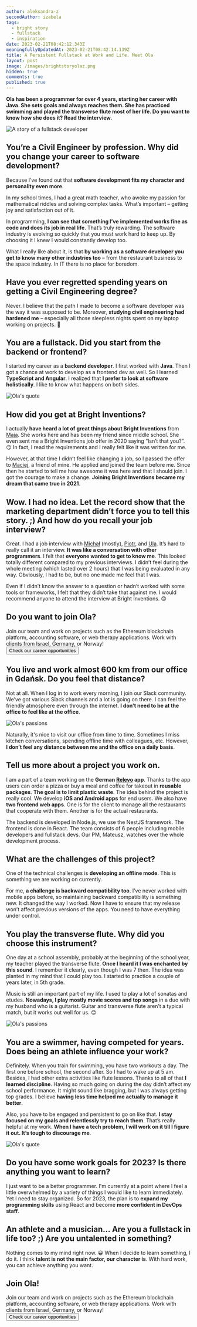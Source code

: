 ```yaml
---
author: aleksandra-z
secondAuthor: izabela
tags:
  - bright story
  - fullstack
  - inspiration
date: 2023-02-21T08:42:12.343Z
meaningfullyUpdatedAt: 2023-02-21T08:42:14.139Z
title: A Persistent Fullstack at Work and Life. Meet Ola
layout: post
image: /images/brightstoryolaz.png
hidden: true
comments: true
published: true
---
```

**Ola has been a programmer for over 4 years, starting her career with Java. She sets goals and always reaches them. She has practiced swimming and played the transverse flute most of her life. Do you want to know how she does it? Read the interview.**

<div class="image"><img src="/images/brightstoryolazcollage.png" alt="A story of a fullstack developer" title="A story of a fullstack developer"  /> </div>

## You’re a Civil Engineer by profession. Why did you change your career to software development?

Because I’ve found out that **software development fits my character and personality even more**.

In my school times, I had a great math teacher, who awoke my passion for mathematical riddles and solving complex tasks. What’s important – getting joy and satisfaction out of it.

In programming, **I can see that something I’ve implemented works fine as code and does its job in real life**. That’s truly rewarding. The software industry is evolving so quickly that you must work hard to keep up. By choosing it I knew I would constantly develop too.

What I really like about it, is that **by working as a software developer you get to know many other industries too** – from the restaurant business to the space industry. In IT there is no place for boredom.

## Have you ever regretted spending years on getting a Civil Engineering degree?

Never. I believe that the path I made to become a software developer was the way it was supposed to be. Moreover, **studying civil engineering had hardened me** – especially all those sleepless nights spent on my laptop working on projects. 🙂

## You are a fullstack. Did you start from the backend or frontend?

I started my career as a **backend developer**. I first worked with **Java**. Then I got a chance at work to develop as a frontend dev as well. So I learned **TypeScript and Angular**. I realized that **I prefer to look at software holistically**. I like to know what happens on both sides.

<div class="image"><img src="/images/ola_quote_fullstack.png" alt="Ola's quote" title="Ola's quote"  /> </div>

## How did you get at Bright Inventions?

I actually **have heard a lot of great things about Bright Inventions** from [Maja](/about-us/maja/). She works here and has been my friend since middle school. She even sent me a Bright Inventions job offer in 2020 saying “Isn’t that you?”. 😏 In fact, I read the requirements and I really felt like it was written for me.

However, at that time I didn’t feel like changing a job, so I passed the offer to [Maciej](/about-us/maciej-n/), a friend of mine. He applied and joined the team before me. Since then he started to tell me how awesome it was here and that I should join. I got the courage to make a change. **Joining Bright Inventions became my dream that came true in 2021**. 

## Wow. I had no idea. Let the record show that the marketing department didn’t force you to tell this story. ;) And how do you recall your job interview?

Great. I had a job interview with [Michał](/about-us/michal-k/) (mostly), [Piotr](/about-us/piotr/), and [Ula](/about-us/ula/). It’s hard to really call it an interview. **It was like a conversation with other programmers**. I felt that **everyone wanted to get to know me**. This looked totally different compared to my previous interviews. I didn’t feel during the whole meeting (which lasted over 2 hours) that I was being evaluated in any way. Obviously, I had to be, but no one made me feel that I was.

Even if I didn’t know the answer to a question or hadn’t worked with some tools or frameworks, I felt that they didn’t take that against me. I would recommend anyone to attend the interview at Bright Inventions. 😊

<div class='block-button'><h2>Do you want to join Ola?</h2><div>Join our team and work on projects such as the Ethereum blockchain platform, accounting software, or web therapy applications. Work with clients from Israel, Germany, or Norway!</div><a href="/career"><button>Check our career opportunities</button></a></div>

## You live and work almost 600 km from our office in Gdańsk. Do you feel that distance?

Not at all. When I log in to work every morning, I join our Slack community. We’ve got various Slack channels and a lot is going on there. I can feel the friendly atmosphere even through the internet. **I don’t need to be at the office to feel like at the office**.

<div class="image"><img src="/images/ola_passion.png" alt="Ola's passions" title="Ola's passions"  /> </div>

Naturally, it's nice to visit our office from time to time. Sometimes I miss kitchen conversations, spending offline time with colleagues, etc. However, **I don’t feel any distance between me and the office on a daily basis**.

## Tell us more about a project you work on.

I am a part of a team working on the **German [Relevo](/projects/eco-friendly-app) app**. Thanks to the app users can order a pizza or buy a meal and coffee for takeout in **reusable packages**. **The goal is to limit plastic waste**. The idea behind the project is really cool. We develop **iOS and Android apps** for end users. We also have **two frontend web apps**. One is for the client to manage all the restaurants that cooperate with them. Another is for the actual restaurants.

The backend is developed in Node.js, we use the NestJS framework. The frontend is done in React. The team consists of 6 people including mobile developers and fullstack devs. Our PM, Mateusz, watches over the whole development process.

## What are the challenges of this project?

One of the technical challenges is **developing an offline mode**. This is something we are working on currently. 

For me, **a challenge is backward compatibility too**. I’ve never worked with mobile apps before, so maintaining backward compatibility is something new. It changed the way I worked. Now I have to ensure that my release won’t affect previous versions of the apps. You need to have everything under control. 

## You play the transverse flute. Why did you choose this instrument?

One day at a school assembly, probably at the beginning of the school year, my teacher played the transverse flute. **Once I heard it I was enchanted by this sound**. I remember it clearly, even though I was 7 then. The idea was planted in my mind that I could play too. I started to practice a couple of years later, in 5th grade. 

Music is still an important part of my life. I used to play a lot of sonatas and etudes. **Nowadays, I play mostly movie scores and top songs** in a duo with my husband who is a guitarist. Guitar and transverse flute aren’t a typical match, but it works out well for us. 😊

<div class="image"><img src="/images/ola_passion2.png" alt="Ola's passions" title="Ola's passions"  /> </div>

## You are a swimmer, having competed for years. Does being an athlete influence your work?

Definitely. When you train for swimming, you have two workouts a day. The first one before school, the second after. So I had to wake up at 5 am. Besides, I had other extra activities like flute lessons. Thanks to all of that **I learned discipline**. Having so much going on during the day didn’t affect my school performance. It might sound like bragging, but I was always getting top grades. I believe **having less time helped me actually to manage it better**. 

Also, you have to be engaged and persistent to go on like that. **I stay focused on my goals and relentlessly try to reach them**. That’s really helpful at my work. **When I have a tech problem, I will work on it till I figure it out. It‘s tough to discourage me**. 

<div class="image"><img src="/images/ola_quote_problem.png" alt="Ola's quote" title="Ola's quote"  /> </div>

## Do you have some work goals for 2023? Is there anything you want to learn?

I just want to be a better programmer. I'm currently at a point where I feel a little overwhelmed by a variety of things I would like to learn immediately. Yet I need to stay organized. So for 2023, the plan is to **expand my programming skills** using React and become **more confident in DevOps staff**.

## An athlete and a musician… Are you a fullstack in life too? ;) Are you untalented in something?

Nothing comes to my mind right now. 😀 When I decide to learn something, I do it. I think **talent is not the main factor, our character is**. With hard work, you can achieve anything you want.

<div class='block-button'><h2>Join Ola!</h2><div>Join our team and work on projects such as the Ethereum blockchain platform, accounting software, or web therapy applications. Work with clients from Israel, Germany, or Norway!</div><a href="/career"><button>Check our career opportunities</button></a></div>